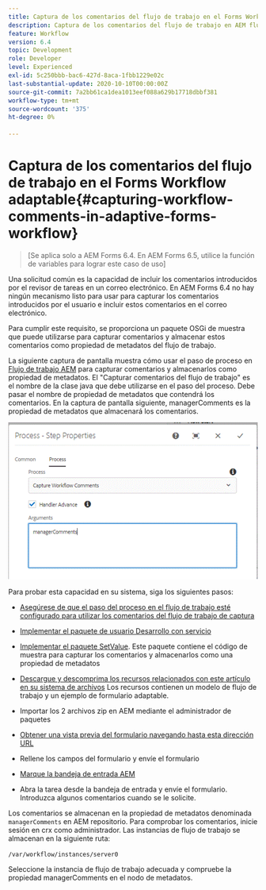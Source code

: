 ```yaml
---
title: Captura de los comentarios del flujo de trabajo en el Forms Workflow adaptable
description: Captura de los comentarios del flujo de trabajo en AEM flujo de trabajo
feature: Workflow
version: 6.4
topic: Development
role: Developer
level: Experienced
exl-id: 5c250bbb-bac6-427d-8aca-1fbb1229e02c
last-substantial-update: 2020-10-10T00:00:00Z
source-git-commit: 7a2bb61ca1dea1013eef088a629b17718dbbf381
workflow-type: tm+mt
source-wordcount: '375'
ht-degree: 0%

---
```


# Captura de los comentarios del flujo de trabajo en el Forms Workflow adaptable{#capturing-workflow-comments-in-adaptive-forms-workflow}

>[Se aplica solo a AEM Forms 6.4. En AEM Forms 6.5, utilice la función de variables para lograr este caso de uso]

Una solicitud común es la capacidad de incluir los comentarios introducidos por el revisor de tareas en un correo electrónico. En AEM Forms 6.4 no hay ningún mecanismo listo para usar para capturar los comentarios introducidos por el usuario e incluir estos comentarios en el correo electrónico.

Para cumplir este requisito, se proporciona un paquete OSGi de muestra que puede utilizarse para capturar comentarios y almacenar estos comentarios como propiedad de metadatos del flujo de trabajo.

La siguiente captura de pantalla muestra cómo usar el paso de proceso en [Flujo de trabajo AEM](http://localhost:4502/editor.html/conf/global/settings/workflow/models/CaptureComments.html) para capturar comentarios y almacenarlos como propiedad de metadatos. El &quot;Capturar comentarios del flujo de trabajo&quot; es el nombre de la clase java que debe utilizarse en el paso del proceso. Debe pasar el nombre de propiedad de metadatos que contendrá los comentarios. En la captura de pantalla siguiente, managerComments es la propiedad de metadatos que almacenará los comentarios.

![workflow comments1](assets/workflowcomments1.gif)

Para probar esta capacidad en su sistema, siga los siguientes pasos:
* [Asegúrese de que el paso del proceso en el flujo de trabajo esté configurado para utilizar los comentarios del flujo de trabajo de captura](http://localhost:4502/editor.html/conf/global/settings/workflow/models/CaptureComments.html)

* [Implementar el paquete de usuario Desarrollo con servicio](/help/forms/assets/common-osgi-bundles/DevelopingWithServiceUser.jar)

* [Implementar el paquete SetValue](/help/forms/assets/common-osgi-bundles/SetValueApp.core-1.0-SNAPSHOT.jar). Este paquete contiene el código de muestra para capturar los comentarios y almacenarlos como una propiedad de metadatos

* [Descargue y descomprima los recursos relacionados con este artículo en su sistema de archivos](assets/capturecomments.zip) Los recursos contienen un modelo de flujo de trabajo y un ejemplo de formulario adaptable.

* Importar los 2 archivos zip en AEM mediante el administrador de paquetes

* [Obtener una vista previa del formulario navegando hasta esta dirección URL](http://localhost:4502/content/dam/formsanddocuments/capturecomments/jcr:content?wcmmode=disabled)

* Rellene los campos del formulario y envíe el formulario

* [Marque la bandeja de entrada AEM](http://localhost:4502/aem/inbox)

* Abra la tarea desde la bandeja de entrada y envíe el formulario. Introduzca algunos comentarios cuando se le solicite.

Los comentarios se almacenan en la propiedad de metadatos denominada `managerComments` en AEM repositorio. Para comprobar los comentarios, inicie sesión en crx como administrador. Las instancias de flujo de trabajo se almacenan en la siguiente ruta:

`/var/workflow/instances/server0`

Seleccione la instancia de flujo de trabajo adecuada y compruebe la propiedad managerComments en el nodo de metadatos.
